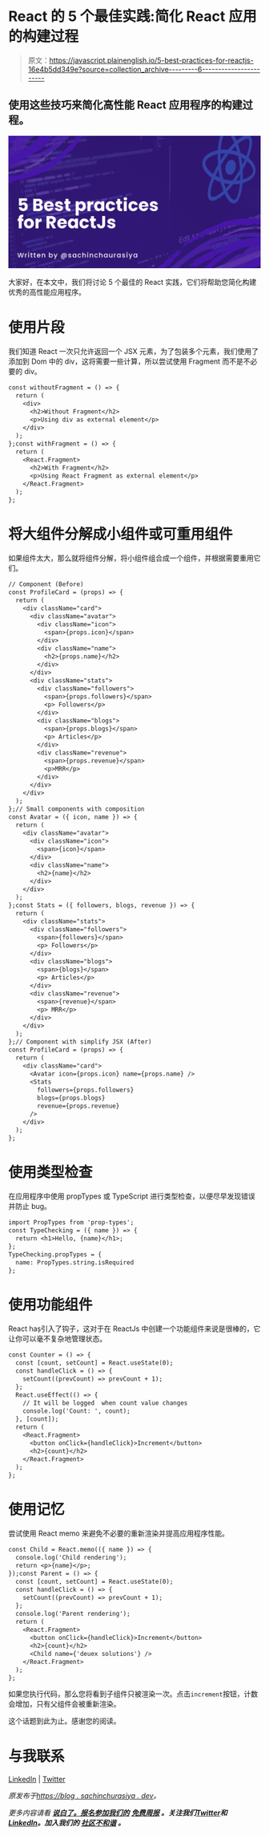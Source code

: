 # React 的 5 个最佳实践:简化 React 应用的构建过程

> 原文：<https://javascript.plainenglish.io/5-best-practices-for-reactjs-16e4b5dd349e?source=collection_archive---------6----------------------->

## 使用这些技巧来简化高性能 React 应用程序的构建过程。

![](img/b43f1480595803887716e20d756a6edc.png)

大家好，在本文中，我们将讨论 5 个最佳的 React 实践，它们将帮助您简化构建优秀的高性能应用程序。

# 使用片段

我们知道 React 一次只允许返回一个 JSX 元素，为了包装多个元素，我们使用了添加到 Dom 中的 div，这将需要一些计算，所以尝试使用 Fragment 而不是不必要的 div。

```
const withoutFragment = () => {
  return (
    <div>
      <h2>Without Fragment</h2>
      <p>Using div as external element</p>
    </div>
  );
};const withFragment = () => {
  return (
    <React.Fragment>
      <h2>With Fragment</h2>
      <p>Using React Fragment as external element</p>
    </React.Fragment>
  );
};
```

# 将大组件分解成小组件或可重用组件

如果组件太大，那么就将组件分解，将小组件组合成一个组件，并根据需要重用它们。

```
// Component (Before)
const ProfileCard = (props) => {
  return (
    <div className="card">
      <div className="avatar">
        <div className="icon">
          <span>{props.icon}</span>
        </div>
        <div className="name">
          <h2>{props.name}</h2>
        </div>
      </div>
      <div className="stats">
        <div className="followers">
          <span>{props.followers}</span>
          <p> Followers</p>
        </div>
        <div className="blogs">
          <span>{props.blogs}</span>
          <p> Articles</p>
        </div>
        <div className="revenue">
          <span>{props.revenue}</span>
          <p>MRR</p>
        </div>
      </div>
    </div>
  );
};// Small components with composition
const Avatar = ({ icon, name }) => {
  return (
    <div className="avatar">
      <div className="icon">
        <span>{icon}</span>
      </div>
      <div className="name">
        <h2>{name}</h2>
      </div>
    </div>
  );
};const Stats = ({ followers, blogs, revenue }) => {
  return (
    <div className="stats">
      <div className="followers">
        <span>{followers}</span>
        <p> Followers</p>
      </div>
      <div className="blogs">
        <span>{blogs}</span>
        <p> Articles</p>
      </div>
      <div className="revenue">
        <span>{revenue}</span>
        <p> MRR</p>
      </div>
    </div>
  );
};// Component with simplify JSX (After)
const ProfileCard = (props) => {
  return (
    <div className="card">
      <Avatar icon={props.icon} name={props.name} />
      <Stats
        followers={props.followers}
        blogs={props.blogs}
        revenue={props.revenue}
      />
    </div>
  );
};
```

# 使用类型检查

在应用程序中使用 propTypes 或 TypeScript 进行类型检查，以便尽早发现错误并防止 bug。

```
import PropTypes from 'prop-types';
const TypeChecking = ({ name }) => {
  return <h1>Hello, {name}</h1>;
};
TypeChecking.propTypes = {
  name: PropTypes.string.isRequired
};
```

# 使用功能组件

React haș引入了钩子，这对于在 ReactJs 中创建一个功能组件来说是很棒的，它让你可以毫不复杂地管理状态。

```
const Counter = () => {
  const [count, setCount] = React.useState(0);
  const handleClick = () => {
    setCount((prevCount) => prevCount + 1);
  };
  React.useEffect(() => {
    // It will be logged  when count value changes
    console.log('Count: ', count);
  }, [count]);
  return (
    <React.Fragment>
      <button onClick={handleClick}>Increment</button>
      <h2>{count}</h2>
    </React.Fragment>
  );
};
```

# 使用记忆

尝试使用 React memo 来避免不必要的重新渲染并提高应用程序性能。

```
const Child = React.memo(({ name }) => {
  console.log('Child rendering');
  return <p>{name}</p>;
});const Parent = () => {
  const [count, setCount] = React.useState(0);
  const handleClick = () => {
    setCount((prevCount) => prevCount + 1);
  };
  console.log('Parent rendering');
  return (
    <React.Fragment>
      <button onClick={handleClick}>Increment</button>
      <h2>{count}</h2>
      <Child name={'deuex solutions'} />
    </React.Fragment>
  );
};
```

如果您执行代码，那么您将看到子组件只被渲染一次。点击`increment`按钮，计数会增加，只有父组件会被重新渲染。

这个话题到此为止。感谢您的阅读。

# 与我联系

[LinkedIn](https://www.linkedin.com/in/sachin-chaurasiya) | [Twitter](https://twitter.com/sachindotcom)

*原发布于*[*https://blog . sachinchurasiya . dev*](https://blog.sachinchaurasiya.dev/5-best-practices-for-reactjs)*。*

*更多内容请看* [***说白了。报名参加我们的***](https://plainenglish.io/) **[***免费周报***](http://newsletter.plainenglish.io/) *。关注我们*[***Twitter***](https://twitter.com/inPlainEngHQ)*和*[***LinkedIn***](https://www.linkedin.com/company/inplainenglish/)*。加入我们的* [***社区不和谐***](https://discord.gg/GtDtUAvyhW) *。***